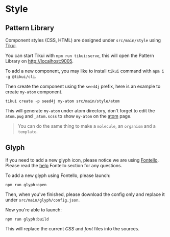 # Style

## Pattern Library

Component styles (CSS, HTML) are designed under `src/main/style` using [Tikui][tikui].

You can start Tikui with `npm run tikui:serve`, this will open the Pattern Library on [http://localhost:9005](http://localhost:9005).

To add a new component, you may like to install `tikui` command with `npm i -g @tikui/cli`.

Then create the component using the `seed4j` prefix, here is an example to create `my-atom` component.

```shell
tikui create -p seed4j my-atom src/main/style/atom
```

This will generate `my-atom` under atom directory, don't forget to edit the `atom.pug` and `_atom.scss` to show `my-atom` on the [atom](http://localhost:9005/atom/atom.html) page.

> You can do the same thing to make a `molecule`, an `organism` and a `template`.

## Glyph

If you need to add a new glyph icon, please notice we are using [Fontello][fontello]. Please read the [help][fontello-help] Fontello section for any questions.

To add a new glyph using Fontello, please launch:

```shell
npm run glyph:open
```

Then, when you've finished, please download the config only and replace it under `src/main/glyph/config.json`.

Now you're able to launch:

```shell
npm run glyph:build
```

This will replace the current _CSS_ and _font_ files into the sources.

[tikui]: https://www.tikui.org
[fontello]: https://fontello.com/
[fontello-help]: https://github.com/fontello/fontello/wiki/Help
